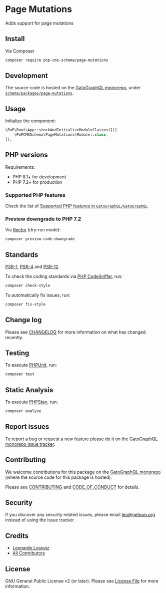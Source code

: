 # Page Mutations

<!--
[![Build Status][ico-travis]][link-travis]
[![Quality Score][ico-code-quality]][link-code-quality]
[![Software License][ico-license]](LICENSE.md)
[![Latest Version on Packagist][ico-version]][link-packagist]
[![Coverage Status][ico-scrutinizer]][link-scrutinizer]
[![Total Downloads][ico-downloads]][link-downloads]
-->

Adds support for page mutations

## Install

Via Composer

``` bash
composer require pop-cms-schema/page-mutations
```

## Development

The source code is hosted on the [GatoGraphQL monorepo](https://github.com/GatoGraphQL/GatoGraphQL), under [`Schema/packages/page-mutations`](https://github.com/GatoGraphQL/GatoGraphQL/tree/master/layers/Schema/packages/page-mutations).

## Usage

Initialize the component:

``` php
\PoP\Root\App::stockAndInitializeModuleClasses([([
    \PoPCMSSchema\PageMutations\Module::class,
]);
```

## PHP versions

Requirements:

- PHP 8.1+ for development
- PHP 7.2+ for production

### Supported PHP features

Check the list of [Supported PHP features in `GatoGraphQL/GatoGraphQL`](https://github.com/GatoGraphQL/GatoGraphQL/blob/master/docs/supported-php-features.md)

### Preview downgrade to PHP 7.2

Via [Rector](https://github.com/rectorphp/rector) (dry-run mode):

```bash
composer preview-code-downgrade
```

## Standards

[PSR-1](https://www.php-fig.org/psr/psr-1), [PSR-4](https://www.php-fig.org/psr/psr-4) and [PSR-12](https://www.php-fig.org/psr/psr-12).

To check the coding standards via [PHP CodeSniffer](https://github.com/squizlabs/PHP_CodeSniffer), run:

``` bash
composer check-style
```

To automatically fix issues, run:

``` bash
composer fix-style
```

## Change log

Please see [CHANGELOG](CHANGELOG.md) for more information on what has changed recently.

## Testing

To execute [PHPUnit](https://phpunit.de/), run:

``` bash
composer test
```

## Static Analysis

To execute [PHPStan](https://github.com/phpstan/phpstan), run:

``` bash
composer analyse
```

## Report issues

To report a bug or request a new feature please do it on the [GatoGraphQL monorepo issue tracker](https://github.com/GatoGraphQL/GatoGraphQL/issues).

## Contributing

We welcome contributions for this package on the [GatoGraphQL monorepo](https://github.com/GatoGraphQL/GatoGraphQL) (where the source code for this package is hosted).

Please see [CONTRIBUTING](CONTRIBUTING.md) and [CODE_OF_CONDUCT](CODE_OF_CONDUCT.md) for details.

## Security

If you discover any security related issues, please email leo@getpop.org instead of using the issue tracker.

## Credits

- [Leonardo Losoviz][link-author]
- [All Contributors][link-contributors]

## License

GNU General Public License v2 (or later). Please see [License File](LICENSE.md) for more information.

[ico-version]: https://img.shields.io/packagist/v/pop-cms-schema/page-mutations.svg?style=flat-square
[ico-license]: https://img.shields.io/badge/license-GPLv2-brightgreen.svg?style=flat-square
[ico-travis]: https://img.shields.io/travis/pop-cms-schema/page-mutations/master.svg?style=flat-square
[ico-scrutinizer]: https://img.shields.io/scrutinizer/coverage/g/pop-cms-schema/page-mutations.svg?style=flat-square
[ico-code-quality]: https://img.shields.io/scrutinizer/g/pop-cms-schema/page-mutations.svg?style=flat-square
[ico-downloads]: https://img.shields.io/packagist/dt/pop-cms-schema/page-mutations.svg?style=flat-square

[link-packagist]: https://packagist.org/packages/pop-cms-schema/page-mutations
[link-travis]: https://travis-ci.org/pop-cms-schema/page-mutations
[link-scrutinizer]: https://scrutinizer-ci.com/g/pop-cms-schema/page-mutations/code-structure
[link-code-quality]: https://scrutinizer-ci.com/g/pop-cms-schema/page-mutations
[link-downloads]: https://packagist.org/packages/pop-cms-schema/page-mutations
[link-author]: https://github.com/leoloso
[link-contributors]: ../../../../../../contributors
